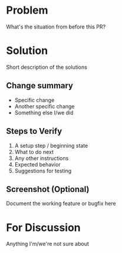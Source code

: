 # Problem

What's the situation from before this PR?

# Solution

Short description of the solutions

## Change summary

- Specific change
- Another specific change
- Something else I/we did

## Steps to Verify

1. A setup step / beginning state
1. What to do next
1. Any other instructions
1. Expected behavior
1. Suggestions for testing

## Screenshot (Optional)

Document the working feature or bugfix here

# For Discussion

Anything I'm/we're not sure about

